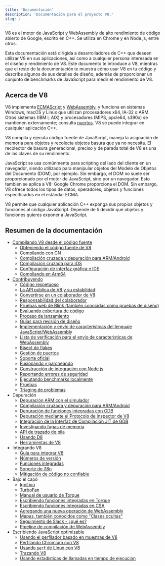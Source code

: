 ```yaml
---
title: 'Documentación'
description: 'Documentación para el proyecto V8.'
slug: /
---
```

V8 es el motor de JavaScript y WebAssembly de alto rendimiento de código abierto de Google, escrito en C++. Se utiliza en Chrome y en Node.js, entre otros.

Esta documentación está dirigida a desarrolladores de C++ que deseen utilizar V8 en sus aplicaciones, así como a cualquier persona interesada en el diseño y rendimiento de V8. Este documento te introduce a V8, mientras que el resto de la documentación te muestra cómo usar V8 en tu código y describe algunos de sus detalles de diseño, además de proporcionar un conjunto de benchmarks de JavaScript para medir el rendimiento de V8.

## Acerca de V8

V8 implementa <a href="https://tc39.es/ecma262/">ECMAScript</a> y <a href="https://webassembly.github.io/spec/core/">WebAssembly</a>, y funciona en sistemas Windows, macOS y Linux que utilizan procesadores x64, IA-32 o ARM. Otros sistemas (IBM i, AIX) y procesadores (MIPS, ppcle64, s390x) se mantienen externamente; consulta [puertos](/ports). V8 se puede integrar en cualquier aplicación C++.

V8 compila y ejecuta código fuente de JavaScript, maneja la asignación de memoria para objetos y recolecta objetos basura que ya no necesita. El recolector de basura generacional, preciso y de parada total de V8 es una de las claves de su rendimiento.

JavaScript se usa comúnmente para scripting del lado del cliente en un navegador, siendo utilizado para manipular objetos del Modelo de Objetos del Documento (DOM), por ejemplo. Sin embargo, el DOM no suele ser proporcionado por el motor de JavaScript, sino por un navegador. Esto también se aplica a V8: Google Chrome proporciona el DOM. Sin embargo, V8 ofrece todos los tipos de datos, operadores, objetos y funciones especificados en el estándar ECMA.

V8 permite que cualquier aplicación C++ exponga sus propios objetos y funciones al código JavaScript. Depende de ti decidir qué objetos y funciones quieres exponer a JavaScript.

## Resumen de la documentación

- [Compilando V8 desde el código fuente](/build)
    - [Obteniendo el código fuente de V8](/source-code)
    - [Compilando con GN](/build-gn)
    - [Compilación cruzada y depuración para ARM/Android](/cross-compile-arm)
    - [Compilación cruzada para iOS](/cross-compile-ios)
    - [Configuración de interfaz gráfica e IDE](/ide-setup)
    - [Compilando en Arm64](/compile-arm64)
- [Contribuyendo](/contribute)
    - [Código respetuoso](/respectful-code)
    - [La API pública de V8 y su estabilidad](/api)
    - [Convertirse en un colaborador de V8](/become-committer)
    - [Responsabilidad del colaborador](/committer-responsibility)
    - [Pruebas web de Blink (también conocidas como pruebas de diseño)](/blink-layout-tests)
    - [Evaluando cobertura de código](/evaluate-code-coverage)
    - [Proceso de lanzamiento](/release-process)
    - [Guías para revisión de diseño](/design-review-guidelines)
    - [Implementación y envío de características del lenguaje JavaScript/WebAssembly](/feature-launch-process)
    - [Lista de verificación para el envío de características de WebAssembly](/wasm-shipping-checklist)
    - [Bisect de flakes](/flake-bisect)
    - [Gestión de puertos](/ports)
    - [Soporte oficial](/official-support)
    - [Fusionando y parcheando](/merge-patch)
    - [Construcción de integración con Node.js](/node-integration)
    - [Reportando errores de seguridad](/security-bugs)
    - [Ejecutando benchmarks localmente](/benchmarks)
    - [Pruebas](/test)
    - [Triaging de problemas](/triage-issues)
- Depuración
    - [Depuración ARM con el simulador](/debug-arm)
    - [Compilación cruzada y depuración para ARM/Android](/cross-compile-arm)
    - [Depuración de funciones integradas con GDB](/gdb)
    - [Depuración mediante el Protocolo de Inspector de V8](/inspector)
    - [Integración de la Interfaz de Compilación JIT de GDB](/gdb-jit)
    - [Investigando fugas de memoria](/memory-leaks)
    - [API de trazado de pila](/stack-trace-api)
    - [Usando D8](/d8)
    - [Herramientas de V8](https://v8.dev/tools)
- Integrando V8
    - [Guía para integrar V8](/embed)
    - [Números de versión](/version-numbers)
    - [Funciones integradas](/builtin-functions)
    - [Soporte de i18n](/i18n)
    - [Mitigación de código no confiable](/untrusted-code-mitigations)
- Bajo el capó
    - [Ignition](/ignition)
    - [TurboFan](/turbofan)
    - [Manual de usuario de Torque](/torque)
    - [Escribiendo funciones integradas en Torque](/torque-builtins)
    - [Escribiendo funciones integradas en CSA](/csa-builtins)
    - [Agregando una nueva operación de WebAssembly](/webassembly-opcode)
    - [Mapas, también conocidos como "Clases ocultas"](/hidden-classes)
    - [Seguimiento de Slack - ¿qué es?](/blog/slack-tracking)
    - [Pipeline de compilación de WebAssembly](/wasm-compilation-pipeline)
- Escribiendo JavaScript optimizable
    - [Usando el perfilador basado en muestras de V8](/profile)
    - [Perfilando Chromium con V8](/profile-chromium)
    - [Usando `perf` de Linux con V8](/linux-perf)
    - [Trazando V8](/trace)
    - [Usando estadísticas de llamadas en tiempo de ejecución](/rcs)
